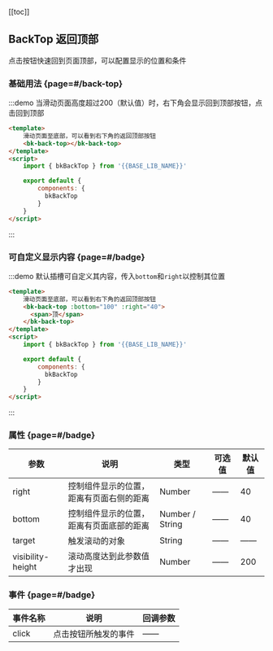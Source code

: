 <script>
    import { bkBackTop } from '@'

    export default {
        components: {
            bkBackTop
        }
    }
</script>

[[toc]]

## BackTop 返回顶部

点击按钮快速回到页面顶部，可以配置显示的位置和条件

### 基础用法 {page=#/back-top}

:::demo 当滑动页面高度超过200（默认值）时，右下角会显示回到顶部按钮，点击回到顶部
```html
<template>
    滑动页面至底部，可以看到右下角的返回顶部按钮
    <bk-back-top></bk-back-top>
</template>
<script>
    import { bkBackTop } from '{{BASE_LIB_NAME}}'

    export default {
        components: {
          bkBackTop
        }
    }
</script>
```
:::

### 可自定义显示内容 {page=#/badge}

:::demo 默认插槽可自定义其内容，传入`bottom`和`right`以控制其位置
```html
<template>
    滑动页面至底部，可以看到右下角的返回顶部按钮
    <bk-back-top :bottom="100" :right="40">
      <span>顶</span>
    </bk-back-top>
</template>
<script>
    import { bkBackTop } from '{{BASE_LIB_NAME}}'

    export default {
        components: {
          bkBackTop
        }
    }
</script>
```
:::


### 属性 {page=#/badge}
| 参数 | 说明 | 类型 | 可选值 | 默认值 |
|------|------|------|------|------|
| right | 控制组件显示的位置，距离有页面右侧的距离 | Number | —— | 40 |
| bottom | 控制组件显示的位置，距离有页面底部的距离 | Number / String | —— | 40 |
| target | 	触发滚动的对象 | String | —— | —— |
| visibility-height | 滚动高度达到此参数值才出现 | Number | —— | 200 |
### 事件 {page=#/badge}
| 事件名称 | 说明 | 回调参数 |
|------|------|------|
| click | 点击按钮所触发的事件 | —— |
